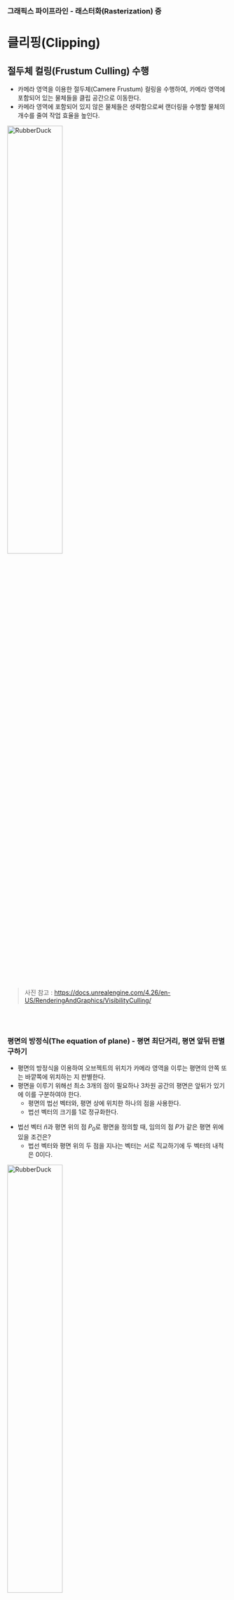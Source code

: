 ### 그래픽스 파이프라인 - 래스터화(Rasterization) 중

# 클리핑(Clipping)

## 절두체 컬링(Frustum Culling) 수행
- 카메라 영역을 이용한 절두체(Camere Frustum) 컬링을 수행하여, 카메라 영역에 포함되어 있는 물체들을 클립 공간으로 이동한다.
- 카메라 영역에 포함되어 있지 않은 물체들은 생략함으로써 랜더링을 수행할 물체의 개수를 줄여 작업 효율을 높인다.

<img src="https://github.com/hdh5184/Problem-Solving-Ability-Application/assets/127714162/832072be-fb4d-4078-8454-9c516f7fbf37" width="50%" title="px(픽셀) 크기 설정" alt="RubberDuck"></img>
> 사진 참고 : https://docs.unrealengine.com/4.26/en-US/RenderingAndGraphics/VisibilityCulling/

</br></br>
### 평면의 방정식(The equation of plane) - 평면 최단거리, 평면 앞뒤 판별 구하기
- 평면의 방정식을 이용하여 오브젝트의 위치가 카메라 영역을 이루는 평면의 안쪽 또는 바깥쪽에 위치하는 지 판별한다.
- 평면을 이루기 위해선 최소 3개의 점이 필요하나 3차원 공간의 평면은 앞뒤가 있기에 이를 구분하여야 한다.
  - 평면의 법선 벡터와, 평면 상에 위치한 하나의 점을 사용한다.
  - 법선 벡터의 크기를 1로 정규화한다.

* 법선 벡터 $\widehat{n}$과 평면 위의 점 $P_{0}$로 평면을 정의할 때, 임의의 점 $P$가 같은 평면 위에 있을 조건은?
  * 법선 벡터와 평면 위의 두 점을 지나는 벡터는 서로 직교하기에 두 벡터의 내적은 0이다.

<img src="https://github.com/hdh5184/Problem-Solving-Ability-Application/assets/127714162/a424ac58-8db2-47d9-a3ab-58ccfa15e60e" width="50%" title="px(픽셀) 크기 설정" alt="RubberDuck"></img>

$\widehat{n}\cdot (P - P_{0}) = (a, b, c)\cdot (x-x_{0}, y-y_{0}, z-z_{0}) = 0$

$=ax+by+cz-(ax_{0}+by_{0}+cz_{0}) = 0$
<br/> <br/> 
* 법선 벡터 $(a,b,c)$와 평면의 점 $(x_{0}, y_{0}, z_{0})$은 사전에 주어진 값이므로 $-(ax_{0}+by_{0}+cz_{0})$은 미리 계산할 수 있는 상수이다.
* 이를 $d$로 치환하여 간략히 표시한다. 이후 나온 수식이 평면의 방정식이 된다.

$ax+by+cz+d=0$

<br/> <br/> 
#### 상수 d의 의미
* 상수 $d$는 법선 벡터 $(a,b,c)$와 벡터 $(x_{0}, y_{0}, z_{0})$와의 내적에 - 부호를 설정한 결과가 된다.
  * $(x_{0}, y_{0}, z_{0})$는 점 $P_{0}$의 좌표이나, 원점 $O$에서 점 $P$로 향하는 벡터의 값으로도 사용한다.

$d=-(ax_{0}+by_{0}+cz_{0})$

$d=-(a,b,c)\cdot (x_{0},y_{0}, z_{0})$

$d=-\widehat{n}\cdot \overrightarrow{OP_{0}} = -\widehat{n}\cdot \overrightarrow{p}$
</br>
* $\widehat{n}\cdot \overrightarrow{p}$의 벡터 내적 값을 구한다.
  * 법선 벡터의 크기는 1이므로 간단히 정리된다.

$\widehat{n}\cdot \overrightarrow{p}=\left | \widehat{n} \right |\left | \overrightarrow{p} \right |cos\theta = \left | \overrightarrow{p} \right |cos\theta$
* 평면과 법선 벡터는 서로 직교하기에 $\widehat{n}\cdot \overrightarrow{p}$는 원점에서 평면까지의 최단거리가 된다.

<img src="https://github.com/hdh5184/Problem-Solving-Ability-Application/assets/127714162/414e1095-c4d8-4d4f-b995-b90a6fb815ed" width="50%" title="px(픽셀) 크기 설정" alt="RubberDuck"></img>

* $d = -\widehat{n}\cdot \overrightarrow{p}$ 이므로 $d$는 원점에서 평면까지의 최단거리 (또는 내적)에 - 부호를 설정하게 된다.
  * 내적의 성질 - 두 벡터가 같은 방향을 바라보고 있으면 + 값이, 다른 방향이면 - 값이 나온다.
* 내적의 성질을 이용하여 $\widehat{n}\cdot \overrightarrow{p}$ 값이 양수이면 $d$는 음수, 그 반대이면 $d$는 양수가 된다.
* $d$의 절댓값으로 임의의 점과 평면의 최단거리를 구한다.

> $d > 0$인 경우 : 평면이 바라보는 방향이 원점을 향한다 - 평면 바깥에 속한다 - 카메라 영역 밖에 있다.   
> $d < 0$인 경우 : 평면이 바라보는 방향이 원점에서 멀어진다 - 평면 안쪽에 속한다 - 카메라 영역 안에 있다.   
> $d = 0$인 경우 : 원점이 평면 위에 속한다 - 카메라 영역에 걸쳐 있다.

* 원점이 평면 위에 있으면 $d$ 값은 언제나 0이다.

$ax+by+cz+d=0$

$ax+by+cz=0$

* 평면의 법선 벡터 $(a,b,c)$와 평면 위에 있는 원점 $(x,y,z)$를 이용해 $ax+by+cz=0$이라는 평면의 방정식을 얻을 수 있다.

> $ax+by+cz+d > 0$인 경우 : 평면이 바라보는 방향이 원점을 향한다 - 평면 바깥에 속한다 - 카메라 영역 밖에 있다.   
> $ax+by+cz+d < 0$인 경우 : 평면이 바라보는 방향이 원점에서 멀어진다 - 평면 안쪽에 속한다 - 카메라 영역 안에 있다.   
> $ax+by+cz+d=0$인 경우 : 원점이 평면 위에 속한다 - 카메라 영역에 걸쳐 있다.

</br></br>
### 바운딩 볼륨(Bounding volume)
- 절두체 컬링 수행 시 카메라 영역 포함 유무를 오브젝트 위치로 기준을 정하게 되면 생기는 문제를 해결하기 위해 사용된다.
- 실질적으로 카메라 영역 안에 오브젝트 영역 일부분이 속해 있으나, 오브젝트 위치가 카메라 영역 밖에 있을 경우 해당 오브젝트를 생략하는 문제가 발생한다.
  - (이와 같은 문제를 카메라 이동, 회전 등 변환 시 화면 가장자리에 오브젝트가 튀는 모습으로 확인한다.)
- 오브젝트 위치 대신 오브젝트 영역을 감안하여 볼륨마다 최소한의 부피를 가진 도형을 이용하여 절두체 컬링을 수행한다.

<img src="https://github.com/hdh5184/Problem-Solving-Ability-Application/assets/127714162/9b87f903-fd0b-444b-bf7b-24ba0bccb331" width="50%" title="px(픽셀) 크기 설정" alt="RubberDuck"></img>
> 사진 참고 : https://www.researchgate.net/figure/Bounding-volumes-sphere-axis-aligned-bounding-box-AABB-oriented-bounding-box_fig9_272093426

#### 구(Sphere) 바운딩 볼륨
- 절두체 컬링을 수행하는 데 가장 쉽고 빠르게 파악할 수 있는 방법이다.
- 절두체 영역을 이루는 평면과 구의 중심에 대한 평면의 방정식과 구의 반지름 $r$을 이용하여 카메라 영역 안에 (전체 또는 일부분)속하는 지, 또는 밖인지 판별한다.

* 평면의 법선 벡터 $(a,b,c)$와 오브젝트의 구 바운딩 볼륨의 중심 좌표 $(x,y,z)$간 평면의 방정식 $ax+by+cz+d$ 값을 구한다.
* 값이 0보다 크면 구 바운딩 볼륨의 중심은 평면 바깥에 속하며, 즉 카메라 영역 밖에 있다.
* 이때 $ax+by+cz+d$의 값이 구 바운딩 볼륨의 중심의 반지름 $r$보다 적거나 같을 경우, 구 바운딩 볼륨 영역은 카메라 영역에 걸쳐지게 된다.
* 또한 $ax+by+cz+d$의 값이 구 바운딩 볼륨의 중심의 반지름 $r$보다 클 경우, 구 바운딩 볼륨 영역은 카메라 영역으로부터 완전히 벗어나므로 그리기 대상에서 제외한다.

<img src="https://github.com/hdh5184/Problem-Solving-Ability-Application/assets/127714162/a925927f-44d8-4d88-a0a9-2c0f68afa3d3" width="50%" title="px(픽셀) 크기 설정" alt="RubberDuck"></img>

* 최종적으로 $ax+by+cz+d > r$인 경우 해당 오브젝트는 그리기 대상에서 제외한다.


#### 박스 바운딩 볼륨 - AABB 판정(Axis aligned bounding box)
- 구 바운딩 볼륨을 이용하는 것보다 정교한 절두체 컬링을 수행한다.
- 각 축 영역의 최댓값과 최소값을 지정하여 오브젝트를 완전히 감싸는 박스 영역을 이룬다.
- 3차원 모든 기저 축에 평행한 AABB 박스 영역이 형성되고, 박스 영역을 이루는 정점은 위치에 따라 각 축의 최솟값(min)과 최댓값(max)을 가진다.

<img src="https://github.com/hdh5184/Problem-Solving-Ability-Application/assets/127714162/22863719-61cc-4824-9063-af3563924f4a" width="50%" title="px(픽셀) 크기 설정" alt="RubberDuck"></img>

##### AABB 영역과 평면과의 판정
- AABB 영역과 평면 법선 벡터의 x,y,z 축은 모두 직교하므로 각 축의 데이터는 독립적으로 동작한다.
- 따라서 각 법선 벡터의 요소와 AABB 영역의 점 요소를 비교하여 평면에서 가장 가까운 AABB 영역의 점을 구할 수 있다.

> 평면 법선 벡터의 모든 요소가 양수 $(+,+,+)$인 경우, 해당 평면과 가장 가까운 AABB 영역의 점은 모든 요소가 최솟값 $(min,min,min)$인 점이다.   
> 평면 법선 벡터의 모든 요소가 음수 $(-,-,-)$인 경우, 해당 평면과 가장 가까운 AABB 영역의 점은 모든 요소가 최댓값 $(max,max,max)$인 점이다.   
> 평면 법선 벡터의 요소가 $(+,-,+)$인 경우, 해당 평면과 가장 가까운 AABB 영역의 점은 요소가 $(min,max,min)$인 점이다.   
> 평면 법선 벡터의 요소가 $(-,+,-)$인 경우, 해당 평면과 가장 가까운 AABB 영역의 점은 요소가 $(max,min,max)$인 점이다.   

* 평면의 법선 벡터 $(a,b,c)$와 평면과 가장 가까운 AABB 영역의 점 $p (x,y,z)$간 평면의 방정식 $ax+by+cz+d$ 값을 구한다.
* 값이 0보다 크면 AABB 영역은 완전히 평면 바깥에 속하며, 즉 완전히 카메라 영역 밖에 있다.
  * 값이 0보다 작을 경우, $p$ 위치와 정반대인 점 $p'$를 이용하여(각 좌표 성분의 최댓값과 최솟값이 반전), 평면과 $p' (x',y',z')$ 간 평면의 방정식 $ax'+by'+cz'+d$ 값을 구한다.
  * 점 $p'$를 이용한 값이 0보다 크면 오브젝트 영역은 평면에 걸치게 되어, 즉 카메라 영역에 걸쳐있다.
* 이 외의 경우는 완전히 평면 안쪽에 속하며, 즉 완전히 카메라 영역 안에 있다.

## 원근 나눗셈(Perspective division)
- 카메라 공간 영역 내 물체들은 투영 변환을 거쳐 클립 공간으로 이동된다.
- 최종적으로 3차원 공간을 2차원 평면으로 확인하도록 원근법을 적용하기 위해 절두체 클립 공간을 데카르트 좌표계의 직육면체 공간으로 변환한다.
- 투영 변환된 클립 공간의 모든 3차원 성분을 $-z$로 나눈다.
  - 실질적으로 $z$값은 투영 변환된 정점의 동차좌표 $(x,y,z,w)$에서 $w$성분에 저장되어 있기에 $w$성분 값으로 모든 성분을 나눈다.
  - 원근 나눗셈으로 멀리 떨어진 물체를 작게 만들어 원근법을 구현한다.


 <img src="https://github.com/hdh5184/Problem-Solving-Ability-Application/assets/127714162/fec2c836-c86c-4025-b02f-d3bbfdd567c1" width="50%" title="px(픽셀) 크기 설정" alt="RubberDuck"></img>

- 원근 나눗셈을 통해 클립 공간은 동차 좌표계 $(x,y,z,w)$에서 3차원 데카르트 좌표계 $(x,y,z)$로 변환된다.
- 각 3차원 좌표 범위가 $[-1, 1]$로 이루기에 NDC(normalized device coordinates)공간으로 정규화된다. (방식에 따라 DirectX의 경우 $z$ 좌표 범위가 $[0,1]$이다)
  - 카메라부터의 오브젝트 위치에 따라 화면에 그리는 순서를 적용할 좌표 성분은 $z$이며, 근평면(Near plane)의 $z$ 값은 최소, 원평면(Far plane)의 $z$ 값은 최대가 된다.
- 클립 공간 내 물체들이 NDC 공간 내에 위치하게 된다.

<img src="https://github.com/hdh5184/Problem-Solving-Ability-Application/assets/127714162/4db9a473-3116-439f-b143-63bbe135293c" width="50%" title="px(픽셀) 크기 설정" alt="RubberDuck"></img>
 > 사진 참고 : https://stackoverflow.com/questions/46164180/calculating-frustum-fov-for-a-perspectivecamera

### 클리핑(Clipping)

- 투영 변환이 이루어진 클립 공간 내 물체들 중 클립 공간 영역의 일부만이 포함되어 있는 물체에 적용된다.
- 해당 물체 영역을 클립 공간 내부와 외부로 분리하여 별개의 물체로 나눈다 (잘린 부분을 기점으로 새로운 정점이 생성된다).
- 클립 공간 외부로 분리된 물체를 랜더링할 물체에서 생략한다. 
- 절두체 영역에서 클리핑을 수행하는 것보다 투영 변환 - 정규화된 NDC 영역에서 수행하는 것이 더 효율적이다.

<img src="https://github.com/hdh5184/Problem-Solving-Ability-Application/assets/127714162/af5be8bf-2eb5-40f4-9124-40a5c8a840ba" width="50%" title="px(픽셀) 크기 설정" alt="RubberDuck"></img>
 > 절두체 영역에서 클리핑 수행

<img src="https://github.com/hdh5184/Problem-Solving-Ability-Application/assets/127714162/70504393-fd23-476e-8c3e-52bd9dccce9a" width="50%" title="px(픽셀) 크기 설정" alt="RubberDuck"></img>
 > NDC 영역에서 클리핑 수행   
사진 참고 : https://gfxcourses.stanford.edu/cs248/winter21/lecture/texture/

<img src="https://github.com/hdh5184/Problem-Solving-Ability-Application/assets/127714162/1b7c7331-87e7-46e8-99c4-9a1192fd364b" width="30%" title="px(픽셀) 크기 설정" alt="RubberDuck"></img>
> 사진 참고 : https://www.scratchapixel.com

   
# 뒷면 제거(Back-face culling)

### 벡터의 내적을 이용하는 방법
- 면을 이루는 법선 벡터와, 면을 이루는 정점부터 카메라를 바라보는 벡터를 이용한다. (z축 방향)
- 두 벡터의 내적을 계산한 결과를 통해 면의 앞뒤 방향(또한 변만 보이는 옆)을 판별할 수 있다.
<img width="70%" alt="image" src="https://github.com/hdh5184/Problem-Solving-Ability-Application/assets/127714162/33609784-b0a9-4f48-bcf6-016702416a55">

- 카메라 절두체 영역과 투영 변환 영역(NDC 영역)은 z축이 서로 상반되기에 각각의 앞뒤 방향 판별도 상반된다.
- NDC 영역은 기존 카메라를 바라보는 벡터 방향이 -z축 방향이며, 단일 벡터만으로 투영한다.
<img width="70%" alt="image" src="https://github.com/hdh5184/Problem-Solving-Ability-Application/assets/127714162/bb597909-1863-447a-84ea-dc52a1c482c0">

### 삼각형의 정점 정렬 순서를 이용하는 방법 (행렬식)
- NDC 영역의 $z$를 생략한 2차원으로 투영된 삼각형 면의 정점 정렬 순서를 이용한다.
- 삼각형 면을 이루는 정점 좌표로 행렬식을 이용한 결과에 따라 면의 앞뒤 방향을 판별할 수 있다.
- 백터의 내적을 이용하는 방법보다 간편하다.

<img width="70%" alt="image-2" src="https://github.com/hdh5184/Problem-Solving-Ability-Application/assets/127714162/476863fa-1f63-473f-8562-cdef969dbb38">

- 2차원으로 투영된 삼각형은 각 정점마다 $x, y$값을 가지고 있다.
- 삼각형 < $v_{1}, v_{2}, v_{3}$ >을 이용하여 $v_{1}$과 $v_{2}$를 잇는 벡터 $(x_{2} - x_{1}, y_{2} - y_{1})$와 $v_{1}$과 $v_{3}$를 잇는 벡터 $(x_{3} - x_{1}, y_{3} - y_{1})$를 구한다.
- 두 벡터를 이용하여 행렬식을 이용하여 값을 구한다.

<img width="50%" alt="행렬식" src="https://github.com/hdh5184/Problem-Solving-Ability-Application/assets/127714162/60c870e7-23d7-4072-aa0d-a3b4a91d03e5">

- 행렬식의 값이 양수일 경우 앞면으로, 음수일 경우 뒷면으로 판별한다.
- 행렬식 값은 정점 정렬이 시계 방향인 경우 음수, 반시계 방향인 경우 양수로 계산되므로 정점 정렬이 시계 방향인 경우가 뒷면을 이룬다.

> 위의 방법들을 통해 뒷면을 추려낸다.   
> 불투명한 물체의 뒷면이 화면상에 보이지 않기에 렌더링 대상에서 제외하기 위해 사용되나, (반)투명한 물체의 경우 뒷면이 화면상에 보이거나 뒤의 물체와 색상 보간을 위해 생략하기도 한다.



#### 참고 문헌
> 이득우, 「이득우의 게임 수학」, 책만, 2022   
> Carnegie Mellon University, COMPUTER GRAPHICS (CMU 15-462/662), http://15462.courses.cs.cmu.edu/fall2021/home    
> jidon333, 3차원 물체를 그리기 위한 랜더링 파이프라인 요약, https://jidon333.github.io/blog/Rendering-pipeline    
> woohyeon, 3 - 래스터화(Rasterization), https://woo-dev.tistory.com/172    
> 김랜턴, [OpenGL ES를 이용한 3차원 컴퓨터 그래픽스 입문] 챕터 7- 래스터라이저, https://j1y00h4.tistory.com/10    
